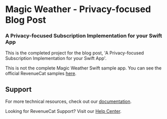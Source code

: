#  Magic Weather - Privacy-focused Blog Post
### A Privacy-focused Subscription Implementation for your Swift App

This is the completed project for the blog post, 'A Privacy-focused Subscription Implementation for your Swift App'.

This is not the complete Magic Weather Swift sample app. You can see the official RevenueCat samples [here](https://docs.revenuecat.com/docs/sample-apps).

## Support

For more technical resources, check out our [documentation](https://docs.revenuecat.com).

Looking for RevenueCat Support? Visit our [Help Center](https://support.revenuecat.com/hc/en-us).
